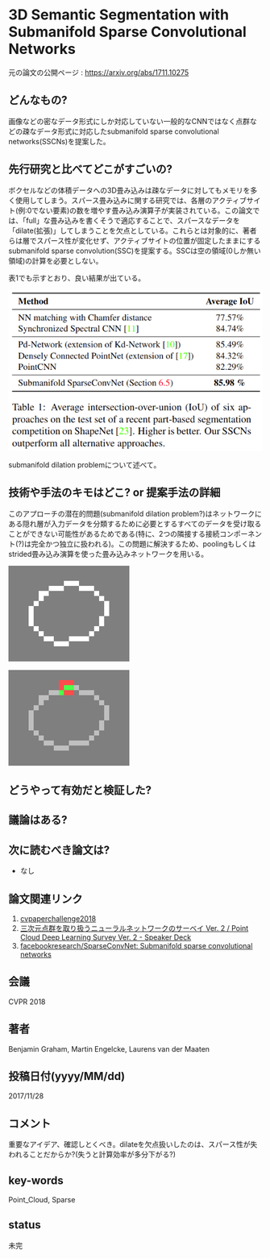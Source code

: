 # 3D Semantic Segmentation with Submanifold Sparse Convolutional Networks

元の論文の公開ページ : https://arxiv.org/abs/1711.10275

## どんなもの?
画像などの密なデータ形式にしか対応していない一般的なCNNではなく点群などの疎なデータ形式に対応したsubmanifold sparse convolutional networks(SSCNs)を提案した。

## 先行研究と比べてどこがすごいの?
ボクセルなどの体積データへの3D畳み込みは疎なデータに対してもメモリを多く使用してしまう。スパース畳み込みに関する研究では、各層のアクティブサイト(例:0でない要素)の数を増やす畳み込み演算子が実装されている。この論文では、「full」な畳み込みを書くそうで適応することで、スパースなデータを「dilate(拡張)」してしまうことを欠点としている。これらとは対象的に、著者らは層でスパース性が変化せず、アクティブサイトの位置が固定したままにするsubmanifold sparse convolution(SSC)を提案する。SSCは空の領域(0しか無い領域)の計算を必要としない。

表1でも示すとおり、良い結果が出ている。

![tab1](img/3SSwSSCN/tab1.png)

submanifold dilation problemについて述べて。

## 技術や手法のキモはどこ? or 提案手法の詳細
このアプローチの潜在的問題(submanifold dilation problem?)はネットワークにある隠れ層が入力データを分類するために必要とするすべてのデータを受け取ることができない可能性があるためである(特に、2つの隣接する接続コンポーネント(?)は完全かつ独立に扱われる)。この問題に解決するため、poolingもしくはstrided畳み込み演算を使った畳み込みネットワークを用いる。

![fig2_anime](img/3SSwSSCN/fig2_anime.gif)

![fig3_anime](img/3SSwSSCN/fig3_anime.gif)

## どうやって有効だと検証した?

## 議論はある?

## 次に読むべき論文は?
- なし

## 論文関連リンク
1. [cvpaperchallenge2018](https://cvpaperchallenge.github.io/CVPR2018_Survey/#/ID_3D_Semantic_Segmentation_with_Submanifold_Sparse_Convolutional_Networks)
2. [三次元点群を取り扱うニューラルネットワークのサーベイ Ver. 2 / Point Cloud Deep Learning Survey Ver. 2 - Speaker Deck](https://speakerdeck.com/nnchiba/point-cloud-deep-learning-survey-ver-2?slide=55)
3. [facebookresearch/SparseConvNet: Submanifold sparse convolutional networks](https://github.com/facebookresearch/SparseConvNet)

## 会議
CVPR 2018

## 著者
Benjamin Graham, Martin Engelcke, Laurens van der Maaten

## 投稿日付(yyyy/MM/dd)
2017/11/28

## コメント
重要なアイデア、確認しとくべき。dilateを欠点扱いしたのは、スパース性が失われることだからか?(失うと計算効率が多分下がる?)

## key-words
Point_Cloud, Sparse

## status
未完